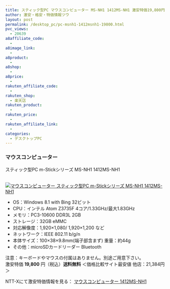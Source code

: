 ```yaml
---
title: スティック型PC マウスコンピューター MS-NH1 1412MS-NH1 激安特価19,800円！送料無料！
author: 激安・格安・特価情報ツウ
layout: post
permalink: /desktop_pc/pc-msnh1-1412msnh1-19800.html
pvc_views:
  - 20639
a8affiliate_code:
  -
a8image_link:
  -
a8product:
  -
a8shop:
  -
a8price:
  -
rakuten_affiliate_code:
  -
rakuten_shop:
  - 楽天店
rakuten_product:
  -
rakuten_price:
  -
rakuten_affiliate_link:
  -
categories:
  - デスクトップPC
---
```

### マウスコンピューター
スティック型PC m-Stickシリーズ MS-NH1 1412MS-NH1

<div class="img-bg2 img_L">
  <a href="//px.a8.net/svt/ejp?a8mat=ZYP6S+8IMA3E+S1Q+BWGDT&#038;a8ejpredirect=//nttxstore.jp/_II_M714874886" target="_blank"><br /> <img border="0" alt="マウスコンピューター スティック型PC m-Stickシリーズ MS-NH1 1412MS-NH1" src="//i0.wp.com/image.nttxstore.jp/l2_images/M/M7/M714874886.jpg?w=120" data-recalc-dims="1" /></a>
</div>

<!--more-->

  * OS：Windows 8.1 with Bing 32ビット
  * CPU：インテル Atom Z3735F 4コア/1.33GHz/最大1.83GHz
  * メモリ：PC3-10600 DDR3L 2GB
  * ストレージ：32GB eMMC
  * 対応解像度：1,920×1,080/ 1,920×1,200 など
  * ネットワーク：IEEE 802.11 b/g/n
  * 本体サイズ：100×38×9.8mm(端子部含まず) 重量：約44g
  * その他：microSDカードリーダー Bluetooth

注意：キーボードやマウスの付属はありません。別途ご用意下さい。
<br clear="all" />激安特価 <span class="tokka-price"><strong>19,800</strong></span> 円（税込）**送料無料**
＜価格比較サイト最安値 他店：21,384円＞

NTT-Xにて激安特価情報を見る： <span class="fs150p"><a href="//px.a8.net/svt/ejp?a8mat=ZYP6S+8IMA3E+S1Q+BWGDT&#038;a8ejpredirect=//nttxstore.jp/_II_M714874886" target="_blank">マウスコンピューター 1412MS-NH1</a></span>
